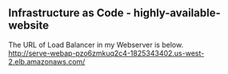 ## Infrastructure as Code - highly-available-website

The URL of Load Balancer in my Webserver is below.  
http://serve-webap-pzo6zmkuq2c4-1825343402.us-west-2.elb.amazonaws.com/